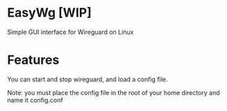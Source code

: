 # EasyWg [WIP]
Simple GUI interface for Wireguard on Linux

# Features
You can start and stop wireguard, and load a config file.

Note: you must place the config file in the root of your home directory and name it config.conf


